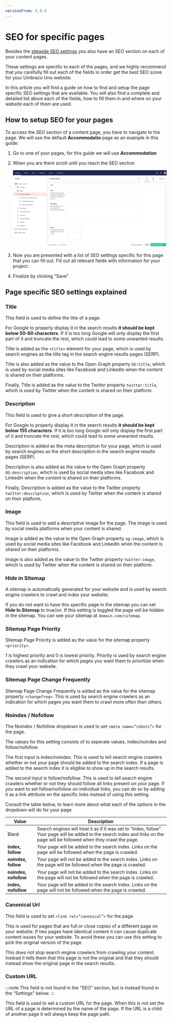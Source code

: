 ```yaml
---
versionFrom: 8.0.0
---
```


# SEO for specific pages

Besides the [sitewide SEO settings](../Seo-settings-in-uno) you also have an SEO section on each of your content pages.

These settings are specific to each of the pages, and we highly recommend that you carefully fill out each of the fields in order get the best SEO score for your Umbraco Uno website.

In this article you will find a guide on how to find and setup the page specific SEO settings that are available.  You will also find a complete and detailed list about each of the fields, how to fill them in and where on your website each of them are used.

## How to setup SEO for your pages

To access the SEO section of a content page, you have to navigate to the page. We will use the default **Accommodatio** page as an example in this guide:

1. Go to one of your pages, for this guide we will use ***Accommodation***
2. When you are there scroll until you reach the SEO section

    ![SEO section on a page](images/Seo-section-on-a-page.png)

3. Now you are presented with a list of SEO settings specific for this page that you can fill out. Fill out all relevant fields with information for your project.

4. Finalize by clicking “Save”

## Page specific SEO settings explained

### Title

This field is used to define the title of a page.

For Google to properly display it in the search results **it should be kept below 50-60 characters**. If it is too long Google will only display the first part of it and truncate the rest, which could lead to some unwanted results.

Title is added as the `<title>` element for your page, which is used by search engines as the title tag in the search engine results pages (SERP).

Title is also added as the value to the Open Graph property `OG:title`, which is used by social media sites like Facebook and LinkedIn when the content is shared on their platforms.

Finally, Title is added as the value to the Twitter property `twitter:title`, which is used by Twitter when the content is shared on their platform.

### Description

This field is used to give a short description of the page.

For Google to properly display it in the search results **it should be kept below 155 characters**. If it is too long Google will only display the first part of it and truncate the rest, which could lead to some unwanted results.

Description is added as the meta description for your page, which is used by search engines as the short description in the search engine results pages (SERP).

Description is also added as the value to the Open Graph property `OG:description`, which is used by social media sites like Facebook and LinkedIn when the content is shared on their platforms.

Finally, Description is added as the value to the Twitter property `twitter:description`, which is used by Twitter when the content is shared on their platform.

### Image

This field is used to add a descriptive image for the page. The image is used by social media platforms when your content is shared.

Image is added as the value to the Open Graph property `og:image`, which is used by social media sites like Facebook and LinkedIn when the content is shared on their platforms.

Image is also added as the value to the Twitter property `twitter:image`, which is used by Twitter when the content is shared on their platform.

### Hide in Sitemap

A sitemap is automatically generated for your website and is used by search engine crawlers to crawl and index your website.

If you do not want to have this specific page in the sitemap you can set **Hide In Sitemap** to true/on. If this setting is toggled the page will be hidden in the sitemap. You can see your sitemap at `domain.com/sitemap`.

### Sitemap Page Priority

Sitemap Page Priority is added as the value for the sitemap property `<priority>`.

1 is highest priority and 0 is lowest priority. Priority is used by search engine crawlers as an indication for which pages you want them to prioritize when they crawl your website.

### Sitemap Page Change Frequently

Sitemap Page Change Frequently is added as the value for the sitemap property `<changefreq>`. This is used by search engine crawlers as an indication for which pages you want them to crawl more often than others.

### Noindex / Nofollow

The Noindex / Nofollow dropdown is used to set `<meta name=”robots”>` for the page.

The values for this setting consists of to seperate values, index/noindex and follow/nofollow.

The first input is index/noindex. This is used to tell search engine crawlers whether or not your page should be added to the search index. If a page is added to the search index it is eligible to show up in the search results.

The second input is follow/nofollow. This is used to tell search engine crawlers whether or not they should follow all links present on your page. If you want to set follow/nofollow on individual links, you can do so by adding it as a link attribute on the specific links instead of using this setting.

Consult the table below, to learn more about what each of the options in the dropdown will do for your page.

|Value                 |Description     |
|----------------------|----------------|
|Blank                 |Search engines will treat it as if it was set to “index, follow”. Your page will be added to the search index and links on the page will be followed when they crawl the page.|
|**index, follow**     |Your page will be added to the search index. Links on the page will be followed when the page is crawled.|
|**noindex, follow**   |Your page will not be added to the search index. Links on the page will be followed when the page is crawled.|
|**noindex, nofollow** |Your page will not be added to the search index. Links on the page will not be followed when the page is crawled.|
|**index, nofollow**   |Your page will be added to the search index. Links on the page will not be followed when the page is crawled.|

### Canonical Url

This field is used to set `<link rel=”canonical”>` for the page.

This is used for pages that are full or close copies of a different page on your website. If two pages have identical content it can cause duplicate content issues for your website. To avoid these you can use this setting to pick the original version of the page.

This does not stop search engine crawlers from crawling your content. Instead it tells them that this page is not the original and that they should instead show the original page in the search results.

### Custom URL

:::note
This field is not found in the “SEO” section, but is instead found in the “Settings” below.
:::

This field is used to set a custom URL for the page. When this is not set the URL of a page is determined by the name of the page. If the URL is a child of another page it will always keep the page path.
